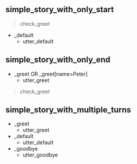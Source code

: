 ## simple_story_with_only_start
> check_greet                   <!-- checkpoints at the start define entry points -->
* _default
    - utter_default

## simple_story_with_only_end
* _greet  OR _greet[name=Peter]
    - utter_greet
> check_greet                   <!-- checkpoint defining the end of this turn -->

## simple_story_with_multiple_turns
* _greet
    - utter_greet
* _default
    - utter_default
* _goodbye
    - utter_goodbye
